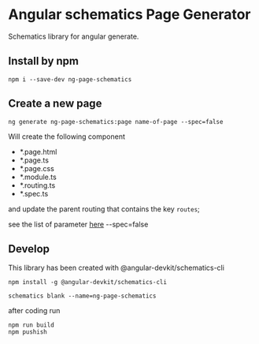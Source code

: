 # Angular schematics Page Generator

Schematics library for angular generate.

## Install by npm

    npm i --save-dev ng-page-schematics

## Create a new page

    ng generate ng-page-schematics:page name-of-page --spec=false

Will create the following component

- \*.page.html
- \*.page.ts
- \*.page.css
- \*.module.ts
- \*.routing.ts
- \*.spec.ts

and update the parent routing that contains the key `routes`;

see the list of parameter [here](src/page-generator/schema.json)
--spec=false

## Develop

This library has been created with @angular-devkit/schematics-cli

    npm install -g @angular-devkit/schematics-cli

    schematics blank --name=ng-page-schematics

after coding run

    npm run build
    npm pushish
